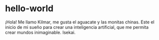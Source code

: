 # hello-world

¡Hola!
Me llamo Kilmar, me gusta el aguacate y las monitas chinas.
Este el inicio de mi sueño para crear una inteligencia artificial, que me permita crear mundos inimaginable.
Isekai.
